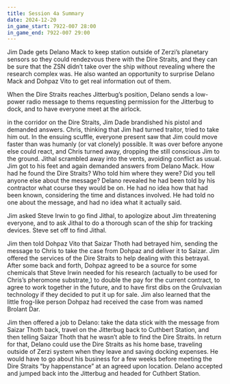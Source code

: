 ```yaml
---
title: Session 4a Summary
date: 2024-12-20
in_game_start: 7922-007 28:00
in_game_end: 7922-007 29:00
---
```


Jim Dade gets Delano Mack to keep station outside of Zerzi’s planetary sensors so they could rendezvous there with the
Dire Straits, and they can be sure that the ZSN didn’t take over the ship without revealing where the research complex
was. He also wanted an opportunity to surprise Delano Mack and Dohpaz Vito to get real information out of them.

When the Dire Straits reaches Jitterbug’s position, Delano sends a low-power radio message to thems requesting
permission for the Jitterbug to dock, and to have everyone meet at the airlock.

in the corridor on the Dire Straits, Jim Dade brandished his pistol and demanded answers. Chris, thinking that Jim had
turned traitor, tried to take him out. In the ensuing scuffle, everyone present saw that Jim could move faster than was
humanly (or vat clonely) possible. It was over before anyone else could react, and Chris turned away, dropping the still
conscious Jim to the ground. Jithal scrambled away into the vents, avoiding conflict as usual. Jim got to his feet and
again demanded answers from Delano Mack. How had he found the Dire Straits? Who told him where they were? Did you tell
anyone else about the message? Delano revealed he had been told by his contractor what course they would be on. He had
no idea how that had been known, considering the time and distances involved. He had told no one about the message, and
had no idea what it actually said.

Jim asked Steve Irwin to go find Jithal, to apologize about Jim threatening everyone, and to ask Jithal to do a thorough
scan of the ship for tracking devices. Steve set off to find Jithal.

Jim then told Dohpaz Vito that Saizar Thoth had betrayed him, sending the message to Chris to take the case from Dohpaz
and deliver it to Saizar. Jim offered the services of the Dire Straits to help dealing with this betrayal. After some
back and forth, Dohpaz agreed to be a source for some chemicals that Steve Irwin needed for his research (actually to be
used for Chris’s pheromone substrate,) to double the pay for the current contract, to agree to work together in the
future, and to have first dibs on the Grulvaxian technology if they decided to put it up for sale. Jim also learned that
the little frog-like person Dohpaz had received the case from was named Brolant Dar.

Jim then offered a job to Delano: take the data stick with the message from Saizar Thoth back, travel on the Jitterbug
back to Cuthbert Station, and then telling Saizar Thoth that he wasn’t able to find the Dire Straits. In return for
that, Delano could use the Dire Straits as his home base, traveling outside of Zerzi system when they leave and saving
docking expenses. He would have to go about his business for a few weeks before meeting the Dire Straits “by
happenstance” at an agreed upon location. Delano accepted and jumped back into the Jitterbug and headed for Cuthbert
Station.